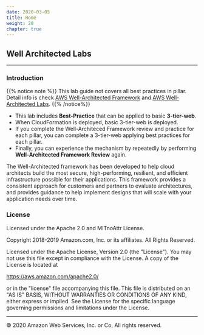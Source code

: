 ```yaml
---
date: 2020-03-05
title: Home
weight: 20
chapter: true
---
```


## Well Architected Labs

---

### Introduction

{{% notice note %}}
This lab guide not covers all best practices in pillar. Detail info is check [AWS Well-Architected Framework](https://aws.amazon.com/architecture/well-architected/) and [AWS Well-Architected Labs](https://wellarchitectedlabs.com/).
{{% /notice%}}


 - This lab includes **Best-Practice** that can be applied to basic **3-tier-web**.
 - When CloudFormation is deployed, basic 3-tier-web is deployed.
 - If you complete the Well-Architeced Framework review and practice for each pillar, you can complete a 3-tier-web applying best practices for each pillar.
 - Finally, you can experience the mechanism by repeatedly by performing **Well-Architected Framework Review** again.

The Well-Architected framework has been developed to help cloud architects build the most secure, high-performing, resilient, and efficient infrastructure possible for their applications. This framework provides a consistent approach for customers and partners to evaluate architectures, and provides guidance to help implement designs that will scale with your application needs over time.



### License

Licensed under the Apache 2.0 and MITnoAttr License.

Copyright 2018-2019 Amazon.com, Inc. or its affiliates. All Rights Reserved.

Licensed under the Apache License, Version 2.0 (the "License"). You may not use this file except in compliance with the License. A copy of the License is located at

https://aws.amazon.com/apache2.0/

or in the "license" file accompanying this file. This file is distributed on an "AS IS" BASIS, WITHOUT WARRANTIES OR CONDITIONS OF ANY KIND, either express or implied. See the License for the specific language governing permissions and limitations under the License.

---

© 2020 Amazon Web Services, Inc. or Co, All rights reserved.

